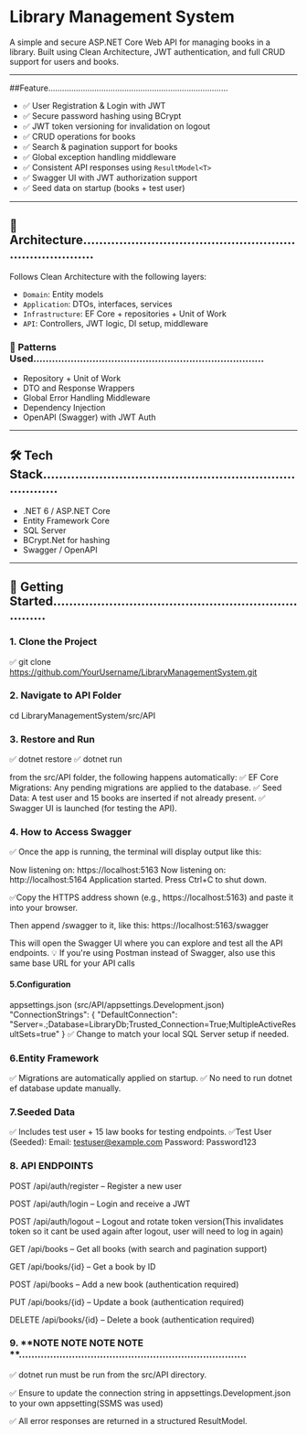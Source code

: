 # Library Management System

A simple and secure ASP.NET Core Web API for managing books in a library. Built using Clean Architecture, JWT authentication, and full CRUD support for users and books.

---

##Feature..............................................................................

- ✅ User Registration & Login with JWT
- ✅ Secure password hashing using BCrypt
- ✅ JWT token versioning for invalidation on logout
- ✅ CRUD operations for books
- ✅ Search & pagination support for books
- ✅ Global exception handling middleware
- ✅ Consistent API responses using `ResultModel<T>`
- ✅ Swagger UI with JWT authorization support
- ✅ Seed data on startup (books + test user)

---

## 🧱 Architecture..........................................................................

Follows Clean Architecture with the following layers:

- `Domain`: Entity models
- `Application`: DTOs, interfaces, services
- `Infrastructure`: EF Core + repositories + Unit of Work
- `API`: Controllers, JWT logic, DI setup, middleware

### 🧩 Patterns Used..........................................................................

- Repository + Unit of Work
- DTO and Response Wrappers
- Global Error Handling Middleware
- Dependency Injection
- OpenAPI (Swagger) with JWT Auth

---

## 🛠 Tech Stack...........................................................................

- .NET 6 / ASP.NET Core
- Entity Framework Core
- SQL Server
- BCrypt.Net for hashing
- Swagger / OpenAPI

---

## 🚀 Getting Started......................................................................

### 1. **Clone the Project**
 ✅ git clone https://github.com/YourUsername/LibraryManagementSystem.git
### 2. **Navigate to API Folder**
cd LibraryManagementSystem/src/API

### 3. **Restore and Run**
 ✅ dotnet restore
 ✅ dotnet run

from the src/API folder, the following happens automatically:
✅ EF Core Migrations: Any pending migrations are applied to the database.
✅ Seed Data: A test user and 15 books are inserted if not already present.
✅ Swagger UI is launched (for testing the API).

### 4.  **How to Access Swagger**
✅ Once the app is running, the terminal will display output like this:

Now listening on: https://localhost:5163
Now listening on: http://localhost:5164
Application started. Press Ctrl+C to shut down.

✅Copy the HTTPS address shown (e.g., https://localhost:5163) and paste it into your browser.

Then append /swagger to it, like this:
https://localhost:5163/swagger

This will open the Swagger UI where you can explore and test all the API endpoints.
💡 If you're using Postman instead of Swagger, also use this same base URL for your API calls

#### 5.**Configuration**
appsettings.json (src/API/appsettings.Development.json)
"ConnectionStrings": {
  "DefaultConnection": "Server=.;Database=LibraryDb;Trusted_Connection=True;MultipleActiveResultSets=true"
}
✅ Change to match your local SQL Server setup if needed.

### 6.**Entity Framework**
✅ Migrations are automatically applied on startup.
✅ No need to run dotnet ef database update manually.

### 7.**Seeded Data**
✅ Includes test user + 15 law books for testing endpoints.
✅Test User (Seeded):
Email: testuser@example.com
Password: Password123

### 8. API ENDPOINTS 
POST /api/auth/register – Register a new user

POST /api/auth/login – Login and receive a JWT

POST /api/auth/logout – Logout and rotate token version(This invalidates token so it cant be used again after logout, user will need to log in again)

GET /api/books – Get all books (with search and pagination support)

GET /api/books/{id} – Get a book by ID

POST /api/books – Add a new book (authentication required)

PUT /api/books/{id} – Update a book (authentication required)

DELETE /api/books/{id} – Delete a book (authentication required)


### 9. **NOTE NOTE NOTE NOTE **.........................................................................
✅ dotnet run must be run from the src/API directory.

✅ Ensure to update the connection string in appsettings.Development.json to your own appsetting(SSMS was used)

✅ All error responses are returned in a structured ResultModel<T>.









